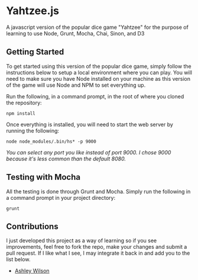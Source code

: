 # Yahtzee.js
A javascript version of the popular dice game "Yahtzee" for the purpose of learning to use Node, Grunt, Mocha, Chai, Sinon, and D3

## Getting Started
To get started using this version of the popular dice game, simply follow the instructions below to setup a local environment where you can play.
You will need to make sure you have Node installed on your machine as this version of the game will use Node and NPM to set everything up.

Run the following, in a command prompt, in the root of where you cloned the repository:
```
npm install
```

Once everything is installed, you will need to start the web server by running the following:
```
node node_modules/.bin/hs* -p 9000
```
*You can select any port you like instead of port 9000. I chose 9000 because it's less common than the default 8080.*


## Testing with Mocha
All the testing is done through Grunt and Mocha. Simply run the following in a command prompt in your project directory:
```
grunt
```


## Contributions
I just developed this project as a way of learning so if you see improvements, feel free to fork the repo, make your changes and submit a pull request.
If I like what I see, I may integrate it back in and add you to the list below.

* [Ashley Wilson](https://github.com/angelseye)

